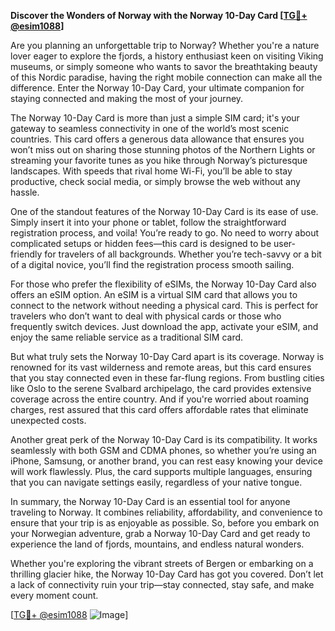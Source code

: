**Discover the Wonders of Norway with the Norway 10-Day Card [[TG💪+ @esim1088](https://t.me/s/esim1088)]**

Are you planning an unforgettable trip to Norway? Whether you're a nature lover eager to explore the fjords, a history enthusiast keen on visiting Viking museums, or simply someone who wants to savor the breathtaking beauty of this Nordic paradise, having the right mobile connection can make all the difference. Enter the Norway 10-Day Card, your ultimate companion for staying connected and making the most of your journey.

The Norway 10-Day Card is more than just a simple SIM card; it's your gateway to seamless connectivity in one of the world’s most scenic countries. This card offers a generous data allowance that ensures you won’t miss out on sharing those stunning photos of the Northern Lights or streaming your favorite tunes as you hike through Norway’s picturesque landscapes. With speeds that rival home Wi-Fi, you’ll be able to stay productive, check social media, or simply browse the web without any hassle.

One of the standout features of the Norway 10-Day Card is its ease of use. Simply insert it into your phone or tablet, follow the straightforward registration process, and voila! You’re ready to go. No need to worry about complicated setups or hidden fees—this card is designed to be user-friendly for travelers of all backgrounds. Whether you’re tech-savvy or a bit of a digital novice, you’ll find the registration process smooth sailing.

For those who prefer the flexibility of eSIMs, the Norway 10-Day Card also offers an eSIM option. An eSIM is a virtual SIM card that allows you to connect to the network without needing a physical card. This is perfect for travelers who don’t want to deal with physical cards or those who frequently switch devices. Just download the app, activate your eSIM, and enjoy the same reliable service as a traditional SIM card.

But what truly sets the Norway 10-Day Card apart is its coverage. Norway is renowned for its vast wilderness and remote areas, but this card ensures that you stay connected even in these far-flung regions. From bustling cities like Oslo to the serene Svalbard archipelago, the card provides extensive coverage across the entire country. And if you're worried about roaming charges, rest assured that this card offers affordable rates that eliminate unexpected costs.

Another great perk of the Norway 10-Day Card is its compatibility. It works seamlessly with both GSM and CDMA phones, so whether you’re using an iPhone, Samsung, or another brand, you can rest easy knowing your device will work flawlessly. Plus, the card supports multiple languages, ensuring that you can navigate settings easily, regardless of your native tongue.

In summary, the Norway 10-Day Card is an essential tool for anyone traveling to Norway. It combines reliability, affordability, and convenience to ensure that your trip is as enjoyable as possible. So, before you embark on your Norwegian adventure, grab a Norway 10-Day Card and get ready to experience the land of fjords, mountains, and endless natural wonders.

Whether you're exploring the vibrant streets of Bergen or embarking on a thrilling glacier hike, the Norway 10-Day Card has got you covered. Don’t let a lack of connectivity ruin your trip—stay connected, stay safe, and make every moment count. 

[[TG💪+ @esim1088](https://t.me/s/esim1088) ![Image](https://i.postimg.cc/Y0z9fWf4/image.png)]